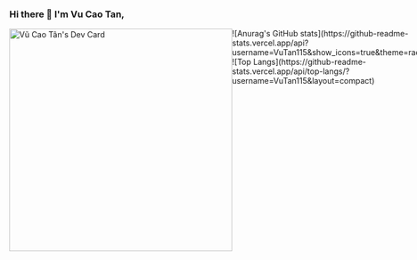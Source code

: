 



### Hi there 👋 I'm Vu Cao Tan,

<!-- - 🔭 I’m currently working on:
- 	- [X] FrontEnd Developer
	- [X] Flutter Developer
	- [ ] Fullstack Developer
	- [ ] Tech Lead 
	- [ ] Brse 

- :bulb: I'm interested in : **Passion for learning Technology**
- 🌱 I’m currently pursuing **Fullstack Developer**. -->
<div>
	<div style="display: flex;">
		    <div>
			<a href="https://app.daily.dev/VuTan115"><img src="https://api.daily.dev/devcards/fe2c1fe38eb34d19976483da0dcff1f3.png?r=oc0" width="400" alt="Vũ Cao Tân's Dev Card"/></a>
	</div>
	<div>
		![Anurag's GitHub stats](https://github-readme-stats.vercel.app/api?username=VuTan115&show_icons=true&theme=radical)
		![Top Langs](https://github-readme-stats.vercel.app/api/top-langs/?username=VuTan115&layout=compact)
	</div>
</div>

<!-- ### My skills include

<p align="center">
  <img src="https://cdn.jsdelivr.net/gh/devicons/devicon/icons/cplusplus/cplusplus-original.svg"  width="40" height="40" / />
  <img src="https://cdn.jsdelivr.net/gh/devicons/devicon/icons/javascript/javascript-original.svg"  width="40" height="40" />
  <img src="https://cdn.jsdelivr.net/gh/devicons/devicon/icons/php/php-original.svg"  width="40" height="40" />
  <img src="https://cdn.jsdelivr.net/gh/devicons/devicon/icons/java/java-original.svg" width="40" height="40" />
	<img title="Dart" alt="Dart" src="https://cdn.jsdelivr.net/gh/devicons/devicon/icons/dart/dart-original.svg" width="40" height="40" />
  <img src="https://cdn.jsdelivr.net/gh/devicons/devicon/icons/laravel/laravel-plain-wordmark.svg"  width="40" height="40" />
  <img title="Flutter" alt="Flutter" src="https://cdn.jsdelivr.net/gh/devicons/devicon/icons/flutter/flutter-original.svg" width="40" height="40" />
	<img title="Python" alt="Python" src="https://raw.githubusercontent.com/Thomas-George-T/Thomas-George-T/master/assets/python.svg" width="40" height="40" />
	<img title="MySQL" alt="MySQL" src="https://raw.githubusercontent.com/Thomas-George-T/Thomas-George-T/master/assets/mysql.svg" width="40" height="40" />
  <img src="https://cdn.jsdelivr.net/gh/devicons/devicon/icons/jquery/jquery-original-wordmark.svg" width="40" height="40" />
  <img src="https://cdn.jsdelivr.net/gh/devicons/devicon/icons/express/express-original-wordmark.svg"  width="40" height="40"  />
  <img src="https://cdn.jsdelivr.net/gh/devicons/devicon/icons/mongodb/mongodb-original-wordmark.svg"  width="40" height="40" />
  <img src="https://cdn.jsdelivr.net/gh/devicons/devicon/icons/bootstrap/bootstrap-plain-wordmark.svg"  width="40" height="40" />
  <img src="https://cdn.jsdelivr.net/gh/devicons/devicon/icons/yarn/yarn-original-wordmark.svg"  width="40" height="40" />
  <img src="https://cdn.jsdelivr.net/gh/devicons/devicon/icons/composer/composer-original.svg"  width="40" height="40" />
  <img src="https://cdn.jsdelivr.net/gh/devicons/devicon/icons/ubuntu/ubuntu-plain-wordmark.svg"  width="40" height="40" />
  <img src="https://cdn.jsdelivr.net/gh/devicons/devicon/icons/webpack/webpack-original.svg"  width="40" height="40" />
  <img src="https://cdn.jsdelivr.net/gh/devicons/devicon/icons/yarn/yarn-original.svg" width="40" height="40" />
  <img src="https://cdn.jsdelivr.net/gh/devicons/devicon/icons/babel/babel-original.svg"  width="40" height="40"/>
  <img src="https://cdn.jsdelivr.net/gh/devicons/devicon/icons/css3/css3-original-wordmark.svg"  width="40" height="40"/>
  <img title="Sass" alt="Sass" src="https://cdn.jsdelivr.net/gh/devicons/devicon/icons/sass/sass-original.svg" height="40" />
  <img title="NextJS" alt="NextJS" src="https://cdn.jsdelivr.net/gh/devicons/devicon/icons/nextjs/nextjs-original-wordmark.svg"  width="50" height="40"/>
  <img src="https://cdn.jsdelivr.net/gh/devicons/devicon/icons/npm/npm-original-wordmark.svg"  width="40" height="40"/>
  <img src="https://cdn.jsdelivr.net/gh/devicons/devicon/icons/nodejs/nodejs-original-wordmark.svg" width="40" height="40"  />
  <img src="https://cdn.jsdelivr.net/gh/devicons/devicon/icons/react/react-original-wordmark.svg" width="40" height="40"  />
  <img src="https://cdn.jsdelivr.net/gh/devicons/devicon/icons/tailwindcss/tailwindcss-plain.svg" width="40" height="40" />
  <img src="https://cdn.jsdelivr.net/gh/devicons/devicon/icons/docker/docker-original-wordmark.svg"  width="40" height="40" />
	<img src="https://cdn.jsdelivr.net/gh/devicons/devicon/icons/git/git-original-wordmark.svg" width="40" height="40" />
  <img src="https://cdn.jsdelivr.net/gh/devicons/devicon/icons/vscode/vscode-original.svg"  width="40" height="40" />
  <img src="https://cdn.jsdelivr.net/gh/devicons/devicon/icons/slack/slack-original.svg"  width="40" height="40" />
	<img title="linux" alt="linux" src="https://raw.githubusercontent.com/Thomas-George-T/Thomas-George-T/master/assets/linux-tux.svg"  width="40" height="40" />
  <img src="https://cdn.jsdelivr.net/gh/devicons/devicon/icons/windows8/windows8-original.svg" width="40" height="40" />
</p>
 -->
<!--

Here are some ideas to get you started:

- 🔭 I’m currently working on ...
- 🌱 I’m currently learning ...
- 👯 I’m looking to collaborate on ...
- 🤔 I’m looking for help with ...
- 💬 Ask me about ...
- 📫 How to reach me: ...
- 😄 Pronouns: ...
- ⚡ Fun fact: ...
-->

<!-- ## 📫 How to reach me:
 -->



